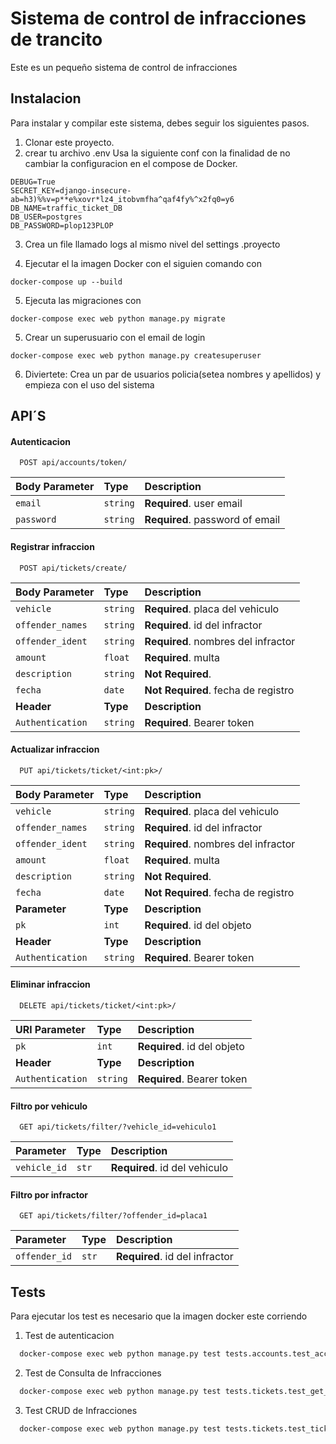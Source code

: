 # Sistema de control de infracciones de trancito

Este es un pequeño sistema de control de infracciones



## Instalacion

Para instalar y compilar este sistema, debes seguir los siguientes pasos.

1. Clonar este proyecto.
2. crear tu archivo .env
Usa la siguiente conf con la finalidad de no cambiar la configuracion en el compose de Docker.

```
DEBUG=True
SECRET_KEY=django-insecure-ab=h3)%%v=p**e%xovr*lz4_itobvmfha^qaf4fy%^x2fq0=y6
DB_NAME=traffic_ticket_DB
DB_USER=postgres
DB_PASSWORD=plop123PLOP
```
3. Crea un file llamado logs al mismo nivel del settings .proyecto

4. Ejecutar el la imagen Docker con el siguien comando con 
```
docker-compose up --build
```
5. Ejecuta las migraciones con
```
docker-compose exec web python manage.py migrate
```
5. Crear un superusuario con el email de login
```
docker-compose exec web python manage.py createsuperuser
```
6. Diviertete: Crea un par de usuarios policia(setea nombres y apellidos) y empieza con el uso del sistema




## API´S

#### Autenticacion

```http
  POST api/accounts/token/
```

| Body Parameter | Type     | Description                |
| :-------- | :------- | :------------------------- |
| `email` | `string` | **Required**. user email|
| `password` | `string` | **Required**. password of email|

#### Registrar infraccion

```http
  POST api/tickets/create/
```

| Body Parameter | Type     | Description                       |
| :-------- | :------- | :-------------------------------- |
| `vehicle`      | `string` | **Required**. placa del vehiculo |
| `offender_names`      | `string` | **Required**. id del infractor |
| `offender_ident`      | `string` | **Required**. nombres del infractor |
| `amount`      | `float` | **Required**. multa |
| `description`      | `string` | **Not Required**.  |
| `fecha`      | `date` | **Not Required**. fecha de registro |
| **Header** | **Type**     | **Description**                       |
| `Authentication`      | `string` | **Required**. Bearer token |

#### Actualizar infraccion

```http
  PUT api/tickets/ticket/<int:pk>/
```

| Body Parameter | Type     | Description                       |
| :-------- | :------- | :-------------------------------- |
| `vehicle`      | `string` | **Required**. placa del vehiculo |
| `offender_names`      | `string` | **Required**. id del infractor |
| `offender_ident`      | `string` | **Required**. nombres del infractor |
| `amount`      | `float` | **Required**. multa |
| `description`      | `string` | **Not Required**.  |
| `fecha`      | `date` | **Not Required**. fecha de registro |
| **Parameter** | **Type**     | **Description**                       |
| `pk`      | `int` | **Required**. id del objeto |
| **Header** | **Type**     | **Description**                       |
| `Authentication`      | `string` | **Required**. Bearer token |

#### Eliminar infraccion

```http
  DELETE api/tickets/ticket/<int:pk>/
```

| URl Parameter | Type     | Description                       |
| :-------- | :------- | :-------------------------------- |
| `pk`      | `int` | **Required**. id del objeto |
| **Header** | **Type**     | **Description**                       |
| `Authentication`      | `string` | **Required**. Bearer token |

#### Filtro por vehiculo
```http
  GET api/tickets/filter/?vehicle_id=vehiculo1
```
|  Parameter | Type     | Description                       |
| :-------- | :------- | :-------------------------------- |
| `vehicle_id`      | `str` | **Required**. id del vehiculo |

#### Filtro por infractor
```http
  GET api/tickets/filter/?offender_id=placa1
```
|  Parameter | Type     | Description                       |
| :-------- | :------- | :-------------------------------- |
| `offender_id`      | `str` | **Required**. id del infractor |
## Tests

Para ejecutar los test es necesario que la imagen docker este corriendo
1. Test de autenticacion
```bash
  docker-compose exec web python manage.py test tests.accounts.test_account
```
2. Test de Consulta de Infracciones
```bash
  docker-compose exec web python manage.py test tests.tickets.test_get_tickets
```
3. Test CRUD de Infracciones
```bash
  docker-compose exec web python manage.py test tests.tickets.test_tickets_crud
```